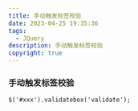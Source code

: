 ```yaml
---
title: 手动触发标签校验
date: 2023-04-25 19:35:36
tags:
  - JQuery
description: 手动触发标签校验
copyright: true
---
```

### 手动触发标签校验

```
$('#xxx').validatebox('validate');
```